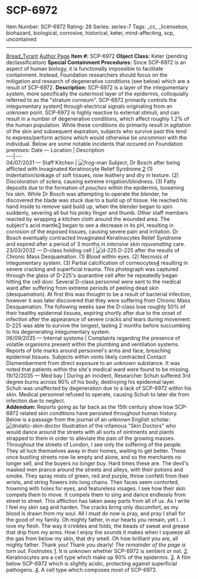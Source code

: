 # SCP-6972
Item Number: SCP-6972
Rating: 28
Series: series-7
Tags: _cc, _licensebox, biohazard, biological, corrosive, historical, keter, mind-affecting, scp, uncontained

---

[Bread_Tyrant](javascript:;)
[Author Page](https://scp-wiki.wikidot.com/bread-tyrant-authorpage)
**Item #:** SCP-6972
**Object Class:** Keter (pending declassification)
**Special Containment Procedures:** Since SCP-6972 is an aspect of human biology, it is functionally impossible to facilitate containment. Instead, Foundation researchers should focus on the mitigation and research of degenerative conditions (see below) which are a result of SCP-6972.
**Description:** SCP-6972 is a layer of the integumentary system, more specifically the outermost layer of the epidermis, colloquially referred to as the "stratum corneum". SCP-6972 primarily controls the integumentary system[1](javascript:;) through electrical signals originating from an unknown point. SCP-6972 is highly reactive to external stimuli, and can result in a number of degenerative conditions, which affect roughly 1.2% of the human population.
While these conditions do primarily result in agitation of the skin and subsequent expiration, subjects who survive past this tend to express/perform actions which would otherwise be uncommon with the individual.
Below are some notable incidents that occured on Foundation premises:
Date — Location | Description  
---|---  
04/07/2031 — Staff Kitchen |  ![frog-man](https://scp-wiki.wdfiles.com/local--files/bread-tyrant-authorpage/frog-man) Subject, Dr Bosch after being afflicted with Invaginated Keratinocyte Relief Syndrome.[2](javascript:;) (1) Indentation/sinkage of soft tissues, now leathery and dry in texture. (2) Discoloration of sclera, causing extreme irrigation/blindness. (3) Fatty deposits due to the formation of _pouches_ within the epidermis, loosening his skin. While Dr Bosch was attempting to operate the blender, he discovered the blade was stuck due to a build up of tissue. He reached his hand inside to remove said build up, when the blender began to spin suddenly, severing all but his pinky finger and thumb. Other staff members reacted by wrapping a kitchen cloth around the wounded area. The subject's acid mantle[3](javascript:;) began to see a decrease in its pH, resulting in corrosion of the exposed tissues, causing severe pain and irritation. Dr Bosch eventually contracted Invaginated Keratinocytes Relief Syndrome and expired after a period of 3 months in _intensive skin rejuvenating_ care.  
23/03/2032 — D-class holding cell |  ![d-225](https://scp-wiki.wdfiles.com/local--files/bread-tyrant-authorpage/d-225) D-225 after the results of Chronic Mass Desquamation. (1) Blood within eyes. (2) Necrosis of integumentary system. (3) Partial calcification of corneocytes[4](javascript:;) resulting in severe cracking and superficial trauma. This photograph was captured through the glass of D-225's quarantine cell after he repeatedly began hitting the cell door. Several D-class personnel were sent to the medical ward after suffering from extreme periods of peeling dead skin (desquamation). At first this was thought to be a result of bacterial infection, however it was later discovered that they were suffering from Chronic Mass Desquamation. The following weeks saw the D-class lose roughly 50% of their healthy epidermal tissues, expiring shortly after due to the onset of infection after the appearance of severe cracks and tears during movement. D-225 was able to survive the longest, lasting 2 months before succumbing to his degenerating integumentary system.  
06/09/2035 — Internal systems | Complaints regarding the presence of volatile organisms present within the plumbing and ventilation systems. Reports of bite marks around personnel's arms and face, breaching epidermal tissues. Subjects within vents likely contracted Contact Dismemberment from direct exposure to an unknown substance. It was noted that patients within the site's medical ward were found to be missing.  
19/12/2035 — Med bay | During an incident, Researcher Schuh suffered 3rd degree burns across 90% of his body, destroying his epidermal layer. Schuh was unaffected by degeneration due to a lack of SCP-6972 within his skin. Medical personnel refused to operate, causing Schuh to later die from infection due to neglect.  
**Addendum:** Reports going as far back as the 15th century show how SCP-6972 related skin conditions have persisted throughout human history. Below is a passage from the journal of an unknown English scholar:
![drolatic-skin-doctor](https://scp-wiki.wdfiles.com/local--files/bread-tyrant-authorpage/drolatic-skin-doctor)
Illustration of the infamous "Skin Doctors" who would dance around the streets with all sorts of ointments and plants strapped to them in order to alleviate the pain of the growing masses.
Throughout the streets of London, I see only the suffering of the people. They all lock themselves away in their homes, waiting to get better. These once bustling streets now lie empty and alone, and so the merchants no longer sell, and the buyers no longer buy. Hard times these are.
The devil's masked men prance around the streets and alleys, with their potions and smoke. They spray mists of green, red and purple, throw confetti from their wrists, and string flowers into long chains. Their faces seem contorted, frowning with holes for eyes, and featureless visages. I see how their skin compels them to move. It compels them to sing and dance endlessly from street to street. This affliction has taken away parts from all of us. As I write I feel my skin sag and harden. The cracks bring only discomfort, as my blood is drawn from my soul. All I must do now is pray, and pray I shall for the good of my family.
Oh mighty father, in our hearts you remain, yet I… I love my flesh. The way it crinkles and folds, the beads of sweat and grease that drip from my arms. How I enjoy the sounds it makes when I squeeze all the gas from below my skin, that dry smell. Oh how brilliant you are, all mighty father.
Thank you! Thank you dearly!
_The remainder of the page is torn out._
Footnotes
[1](javascript:;). It is unknown whether SCP-6972 is sentient or not.
[2](javascript:;). Keratinocytes are a cell type which make up 90% of the epidermis.
[3](javascript:;). A film below SCP-6972 which is slightly acidic, protecting against superficial pathogens.
[4](javascript:;). A cell type which composes most of SCP-6972.